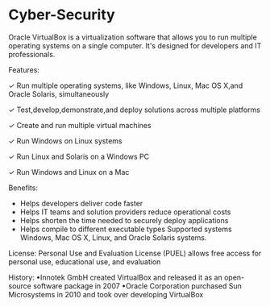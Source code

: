 # Cyber-Security

   Oracle VirtualBox is a virtualization software that allows you to run multiple operating systems on a single computer. It's designed for developers and IT professionals. 

Features:
  
  ✓ Run multiple operating systems, like Windows, Linux,         Mac OS X,and Oracle Solaris, simultaneously

  ✓ Test,develop,demonstrate,and deploy solutions across multiple platforms

  ✓ Create and run multiple virtual machines

  ✓ Run Windows on Linux systems 

  ✓ Run Linux and Solaris on a Windows PC

  ✓ Run Windows and Linux on a Mac

Benefits:
   * Helps developers deliver code faster
   * Helps IT teams and solution providers reduce operational costs
   * Helps shorten the time needed to securely deploy applications
   * Helps compile to different executable types
         Supported systems Windows, Mac OS X, Linux, and Oracle Solaris systems. 

License:
Personal Use and Evaluation License (PUEL) allows free access for personal use, educational use, and evaluation

History:
        •Innotek GmbH created VirtualBox and released it as an open-source software package in 2007
        •Oracle Corporation purchased Sun Microsystems in 2010 and took over developing VirtualBox